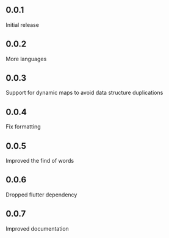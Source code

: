 ## 0.0.1
Initial release

## 0.0.2
More languages

## 0.0.3
Support for dynamic maps to avoid data structure duplications

## 0.0.4
Fix formatting

## 0.0.5
Improved the find of words

## 0.0.6
Dropped flutter dependency

## 0.0.7
Improved documentation